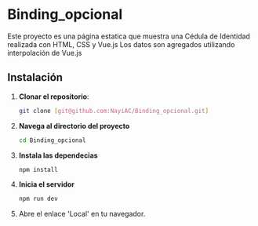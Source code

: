# Binding_opcional

Este proyecto es una página estatica que muestra una Cédula de Identidad realizada con HTML, CSS y Vue.js
Los datos son agregados utilizando interpolación de Vue.js

## Instalación

1. **Clonar el repositorio**:
   ```bash
   git clone [git@github.com:NayiAC/Binding_opcional.git]
   ```
2. **Navega al directorio del proyecto**
   ```bash
   cd Binding_opcional
   ```
3. **Instala las dependecias**
   ```bash
   npm install
   ```
4. **Inicia el servidor**
   ```bash
   npm run dev
   ```
5. Abre el enlace 'Local' en tu navegador.
